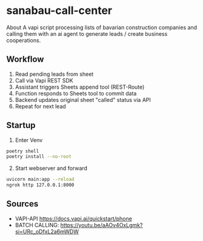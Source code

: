 # sanabau-call-center
About
A vapi script processing lists of bavarian construction companies and calling them with an ai agent to generate leads / create business cooperations.

## Workflow
1. Read pending leads from sheet
2. Call via Vapi REST SDK
4. Assistant triggers Sheets append tool (REST-Route)
5. Function responds to Sheets tool to commit data
6. Backend updates original sheet "called" status via API
7. Repeat for next lead

## Startup

1. Enter Venv
```sh
poetry shell
poetry install --no-root
```

2. Start webserver and forward
```sh
uvicorn main:app --reload
ngrok http 127.0.0.1:8000
```

## Sources
* VAPI-API https://docs.vapi.ai/quickstart/phone
* BATCH CALLING: https://youtu.be/aAOv4OxLgmk?si=URc_oDfxL2a6mWDW